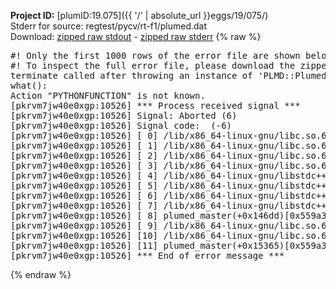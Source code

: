 **Project ID:** [plumID:19.075]({{ '/' | absolute_url }}eggs/19/075/)  
Stderr for source:  regtest/pycv/rt-f1/plumed.dat   
Download: [zipped raw stdout](plumed.dat.plumed_master.stdout.txt.zip) - [zipped raw stderr](plumed.dat.plumed_master.stderr.txt.zip) 
{% raw %}
<pre>
#! Only the first 1000 rows of the error file are shown below
#! To inspect the full error file, please download the zipped raw stderr file above
terminate called after throwing an instance of 'PLMD::Plumed::Exception'
what():
Action "PYTHONFUNCTION" is not known.
[pkrvm7jw40e0xgp:10526] *** Process received signal ***
[pkrvm7jw40e0xgp:10526] Signal: Aborted (6)
[pkrvm7jw40e0xgp:10526] Signal code:  (-6)
[pkrvm7jw40e0xgp:10526] [ 0] /lib/x86_64-linux-gnu/libc.so.6(+0x45330)[0x7f8d6c445330]
[pkrvm7jw40e0xgp:10526] [ 1] /lib/x86_64-linux-gnu/libc.so.6(pthread_kill+0x11c)[0x7f8d6c49eb2c]
[pkrvm7jw40e0xgp:10526] [ 2] /lib/x86_64-linux-gnu/libc.so.6(gsignal+0x1e)[0x7f8d6c44527e]
[pkrvm7jw40e0xgp:10526] [ 3] /lib/x86_64-linux-gnu/libc.so.6(abort+0xdf)[0x7f8d6c4288ff]
[pkrvm7jw40e0xgp:10526] [ 4] /lib/x86_64-linux-gnu/libstdc++.so.6(+0xa5ff5)[0x7f8d6c8a5ff5]
[pkrvm7jw40e0xgp:10526] [ 5] /lib/x86_64-linux-gnu/libstdc++.so.6(+0xbb0da)[0x7f8d6c8bb0da]
[pkrvm7jw40e0xgp:10526] [ 6] /lib/x86_64-linux-gnu/libstdc++.so.6(_ZSt10unexpectedv+0x0)[0x7f8d6c8a5a55]
[pkrvm7jw40e0xgp:10526] [ 7] /lib/x86_64-linux-gnu/libstdc++.so.6(+0xa5a6f)[0x7f8d6c8a5a6f]
[pkrvm7jw40e0xgp:10526] [ 8] plumed_master(+0x146dd)[0x559a3c0e06dd]
[pkrvm7jw40e0xgp:10526] [ 9] /lib/x86_64-linux-gnu/libc.so.6(+0x2a1ca)[0x7f8d6c42a1ca]
[pkrvm7jw40e0xgp:10526] [10] /lib/x86_64-linux-gnu/libc.so.6(__libc_start_main+0x8b)[0x7f8d6c42a28b]
[pkrvm7jw40e0xgp:10526] [11] plumed_master(+0x15365)[0x559a3c0e1365]
[pkrvm7jw40e0xgp:10526] *** End of error message ***
</pre>
{% endraw %}
